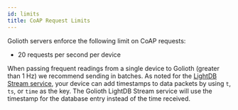 ```yaml
---
id: limits
title: CoAP Request Limits
---
```


Golioth servers enforce the following limit on CoAP requests:

* 20 requests per second per device

When passing frequent readings from a single device to Golioth (greater than 1
Hz) we recommend sending in batches. As noted for the [LightDB Stream
service](/cloud/services/lightdb-stream/sending-data), your device can add
timestamps to data packets by using `t`, `ts`, or `time` as the key. The Golioth
LightDB Stream service will use the timestamp for the database entry instead of
the time received.
